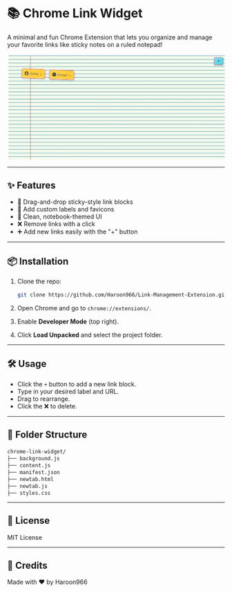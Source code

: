 # 📚 Chrome Link Widget

A minimal and fun Chrome Extension that lets you organize and manage your favorite links like sticky notes on a ruled notepad!

![Demo Screenshot](https://raw.githubusercontent.com/Haroon966/Link-Management-Extension/refs/heads/main/Screenshot.png) <!-- Replace with actual image path if needed -->

---

## ✨ Features

- 📌 Drag-and-drop sticky-style link blocks
- 🧠 Add custom labels and favicons
- 🎨 Clean, notebook-themed UI
- ❌ Remove links with a click
- ➕ Add new links easily with the "+" button

---

## 📦 Installation

1. Clone the repo:

   ```bash
   git clone https://github.com/Haroon966/Link-Management-Extension.git
   ```

2. Open Chrome and go to `chrome://extensions/`.

3. Enable **Developer Mode** (top right).

4. Click **Load Unpacked** and select the project folder.

---

## 🛠️ Usage

- Click the `+` button to add a new link block.
- Type in your desired label and URL.
- Drag to rearrange.
- Click the ❌ to delete.

---

## 📁 Folder Structure

```
chrome-link-widget/
├── background.js
├── content.js
├── manifest.json
├── newtab.html
├── newtab.js
├── styles.css
```

---

## 📄 License

MIT License

---

## 🙌 Credits

Made with ❤️ by Haroon966
